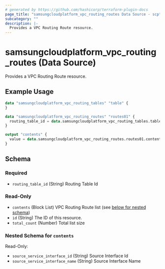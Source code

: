 ```yaml
---
# generated by https://github.com/hashicorp/terraform-plugin-docs
page_title: "samsungcloudplatform_vpc_routing_routes Data Source - scp"
subcategory: ""
description: |-
  Provides a VPC Routing Route resource.
---
```


# samsungcloudplatform_vpc_routing_routes (Data Source)

Provides a VPC Routing Route resource.

## Example Usage

```terraform
data "samsungcloudplatform_vpc_routing_tables" "table" {
}

data "samsungcloudplatform_vpc_routing_routes" "routes01" {
  routing_table_id = data.samsungcloudplatform_vpc_routing_tables.table.contents[0].routing_table_id
}

output "contents" {
  value = data.samsungcloudplatform_vpc_routing_routes.routes01.contents
}
```

<!-- schema generated by tfplugindocs -->
## Schema

### Required

- `routing_table_id` (String) Routing Table Id

### Read-Only

- `contents` (Block List) VPC Routing Route list (see [below for nested schema](#nestedblock--contents))
- `id` (String) The ID of this resource.
- `total_count` (Number) Total list size

<a id="nestedblock--contents"></a>
### Nested Schema for `contents`

Read-Only:

- `source_service_interface_id` (String) Source Interface Id
- `source_service_interface_name` (String) Source Interface Name



